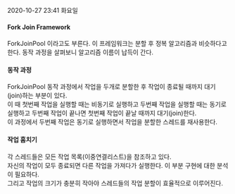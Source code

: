 2020-10-27 23:41 화요일
#### Fork Join Framework 
ForkJoinPool 이라고도 부른다. 이 프레임워크는 분할 후 정복 알고리즘과 비슷하다고 한다. 동작 과정을 살펴보니 알고리즘 이름이 납득이 간다.
#### 동작 과정 
ForkJoinPool 동작 과정에서 작업을 두개로 분할한 후 작업이 종료될 때까지 대기(join)하는 부분이 있다.  
이 때 첫번째 작업을 실행할 때는 비동기로 실행하고 두번째 작업을 실행할 때는 동기로 실행하고 두번째 작업이 끝나면 첫번째 작업이 끝날 때까지 대기(join)한다.  
이 과정에서 두번째 작업은 동기로 실행하면서 작업을 분할한 스레드를 재사용한다.   
#### 작업 훔치기
각 스레드들은 모든 작업 목록(이중연결리스트)을 참조하고 있다.  
자신의 작업이 모두 종료되면 다른 작업을 가져다가 실행한다. 이 부분 구현에 대한 분석이 필요하다.  
그리고 작업의 크기가 충분히 작아야 스레드들의 작업 분할이 효율적으로 이루어진다.  
